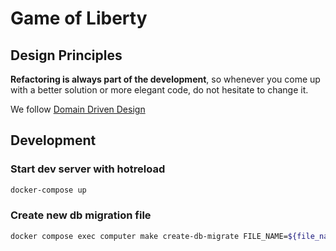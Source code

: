 # Game of Liberty

## Design Principles

**Refactoring is always part of the development**, so whenever you come up with a better solution or more elegant code, do not hesitate to change it.

We follow [Domain Driven Design](https://en.wikipedia.org/wiki/Domain-driven_design)

## Development

### Start dev server with hotreload

```bash
docker-compose up
```

### Create new db migration file

```bash
docker compose exec computer make create-db-migrate FILE_NAME=${file_name_in_snake_case}
```
